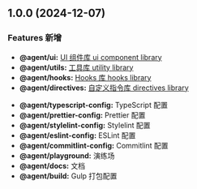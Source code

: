 ## 1.0.0 (2024-12-07)

### Features 新增

- **@agent/ui:** [UI 组件库 ui component library](./packages/ui/CHANGELOG.md)
- **@agent/utils:** [工具库 utility library](./packages/utils/CHANGELOG.md)
- **@agent/hooks:** [Hooks 库 hooks library](./packages/hooks/CHANGELOG.md)
- **@agent/directives:** [自定义指令库 directives library](./packages/directives/CHANGELOG.md)
<!-- ### Other Changes -->
- **@agent/typescript-config:** TypeScript 配置
- **@agent/prettier-config:** Prettier 配置
- **@agent/stylelint-config:** Stylelint 配置
- **@agent/eslint-config:** ESLint 配置
- **@agent/commitlint-config:** Commitlint 配置
- **@agent/playground:** 演练场
- **@agent/docs:** 文档
- **@agent/build:** Gulp 打包配置

<!-- ### Features 新增 -->
<!-- ### Bug Fixes 修复 -->
<!-- ### BREAKING CHANGES 重大变化（破坏性更改） -->
